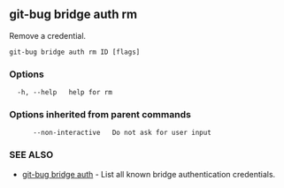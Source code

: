## git-bug bridge auth rm

Remove a credential.

```
git-bug bridge auth rm ID [flags]
```

### Options

```
  -h, --help   help for rm
```

### Options inherited from parent commands

```
      --non-interactive   Do not ask for user input
```

### SEE ALSO

* [git-bug bridge auth](git-bug_bridge_auth.md)	 - List all known bridge authentication credentials.

